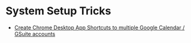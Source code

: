 # System Setup Tricks

- [Create Chrome Desktop App Shortcuts to multiple Google Calendar / GSuite accounts](./gsuite-google-calendar-chrome-desktop-app-shortcut.md)
